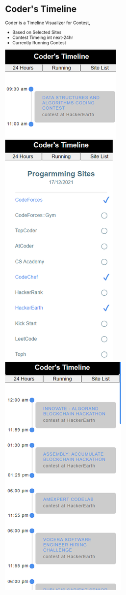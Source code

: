 # Coder's Timeline

Coder is a Timeline Visualizer for Contest,

- Based on Selected Sites
- Contest Timeing int next-24hr
- Currently Running Contest

![ScreenShot 1](https://github.com/Luci04/Coding-Calender/blob/master/ScreenShots/1.png?raw=true)
![ScreenShot 2](https://github.com/Luci04/Coding-Calender/blob/master/ScreenShots/2.png?raw=true)
![ScreenShot 3](https://github.com/Luci04/Coding-Calender/blob/master/ScreenShots/3.png?raw=true)
